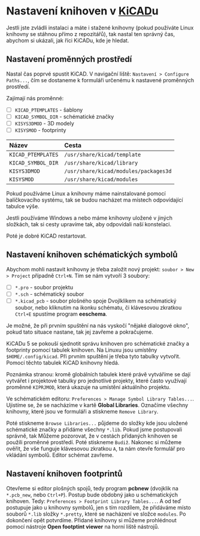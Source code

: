 # Nastavení knihoven v [KiCAD](http://kicad.org/)u
Jestli jste zvládli instalaci a máte i stažené knihovny (pokud používáte Linux knihovny se stáhnou přímo z repozitářů), tak nastal ten správný čas, abychom si ukázali, jak říci KiCADu, kde je hledat.

## Nastavení proměnných prostředí
Nastal čas poprvé spustit KiCAD. V navigační liště: `Nastavení > Configure Paths...`, čím se dostaneme k formuláři určenému k nastavené proměnných prostředí.

Zajímají nás proměnné:
- [ ] `KICAD_PTEMPLATES` - šablony
- [ ] `KICAD_SYMBOL_DIR` - schématické značky
- [ ] `KISYS3DMOD` - 3D modely
- [ ] `KISYSMOD` - footprinty

| Název              | Cesta                                 |
| :------------------|:--------------------------------------|
| `KICAD_PTEMPLATES` | `/usr/share/kicad/template`           |
| `KICAD_SYMBOL_DIR` | `/usr/share/kicad/library`            |
| `KISYS3DMOD`       | `/usr/share/kicad/modules/packages3d` |
| `KISYSMOD`         | `/usr/share/kicad/modules`            |

Pokud používáme Linux a knihovny máme nainstalované pomocí balíčkovacího systému, tak se budou nacházet ma místech odpovídající tabulce výše.

Jestli používáme Windows a nebo máme knihovny uložené v jiných složkách, tak si cesty upravíme tak, aby odpovídali naší konstelaci.

Poté je dobré KiCAD restartovat.

## Nastavení knihoven schématických symbolů
Abychom mohli nastavit knihovny je třeba založit nový projekt: `soubor > New > Project` případně `Ctrl+N`. Tím se nám vytvoří 3 soubory:
- [ ] `*.pro` - soubor projektu
- [ ] `*.sch` - schématický soubor
- [ ] `*.kicad_pcb` - soubor plošného spoje
Dvojlklikem na schématický soubor, nebo kliknutím na ikonku schématu, či klávesovou zkratkou `Ctrl+E` spustíme program __eeschema__.

Je možné, že při prvním spuštění na nás vyskočí "nějaké dialogové okno", pokud tato situace nastane, tak jej zavřeme a pokračujeme.

KiCADu 5 se pokouší sjednotit správu knihoven pro schématické značky a footprinty pomocí tabulek knihoven. Na Linuxu jsou umístěny `$HOME/.config/kicad`. Při prvním spuštění je třeba tyto tabulky vytvořit. Pomocí těchto tabulek KiCAD knihovny hledá.

Poznámka stranou: kromě globálních tabulek které právě vytváříme se dají vytvářet i projektové tabulky pro jednotlivé projekty, které často využívají proměnné `KIPRJMOD`, která ukazuje na umístění aktuálního projektu.

Ve schématickém editoru: `Preferences > Manage Symbol Library Tables...`. Ujistíme se, že se nacházíme v kartě __Global Libraries__. Označíme všechny knihovny, které jsou ve formuláři a stiskneme `Remove Library`.

Poté stiskneme `Browse Libraries...` půjdeme do složky kde jsou uložené schématické značky a přidáme všechny `*.lib`. Pokud jsme postupovali správně, tak Můžeme pozorovat, že v cestách přidaných knihoven se použili proměnné prostředí. Poté stiskneme `Budiž`. Nakonec si můžeme ověřit, že vše funguje klávesovou zkratkou `A`, ta nám otevře formulář pro vkládání symbolů. Editor schémat zavřeme.

## Nastavení knihoven footprintů
Otevřeme si editor plošných spojů, tedy program __pcbnew__ (dvojklik na `*.pcb_new`, nebo `Ctrl+P`). Postup bude obdobný jako u schématických knihoven. Tedy: `Preferences > Footprint Library Tables...`. A od teď postupuje jako u knihovny symbolů, jen s tím rozdílem, že přidáváme místo souborů `*.lib` složky `*.pretty`, které se nacházení ve složce `modules`. Po dokončení opět potvrdíme. Přidané knihovny si můžeme prohlédnout pomocí nástroje __Open footptint viewer__ na horní liště nástrojů.
